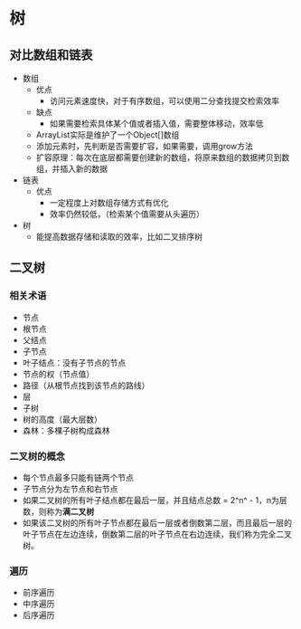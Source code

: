 # 树

## 对比数组和链表

- 数组
  - 优点
    - 访问元素速度快，对于有序数组，可以使用二分查找提交检索效率
  - 缺点
    - 如果需要检索具体某个值或者插入值，需要整体移动，效率低
  - ArrayList实际是维护了一个Object[]数组
  - 添加元素时，先判断是否需要扩容，如果需要，调用grow方法
  - 扩容原理：每次在底层都需要创建新的数组，将原来数组的数据拷贝到数组，并插入新的数据
- 链表
  - 优点
    - 一定程度上对数组存储方式有优化
    - 效率仍然较低，（检索某个值需要从头遍历）
- 树
  - 能提高数据存储和读取的效率，比如二叉排序树

## 二叉树

### 相关术语

- 节点
- 根节点
- 父结点
- 子节点
- 叶子结点：没有子节点的节点
- 节点的权（节点值）
- 路径（从根节点找到该节点的路线）
- 层
- 子树
- 树的高度（最大层数）
- 森林：多棵子树构成森林

### 二叉树的概念

- 每个节点最多只能有链两个节点
- 子节点分为左节点和右节点
- 如果二叉树的所有叶子结点都在最后一层，并且结点总数 = 2^n^ - 1，n为层数，则称为**满二叉树**
- 如果该二叉树的所有叶子节点都在最后一层或者倒数第二层，而且最后一层的叶子节点在左边连续，倒数第二层的叶子节点在右边连续，我们称为完全二叉树。

### 遍历

- 前序遍历
- 中序遍历
- 后序遍历